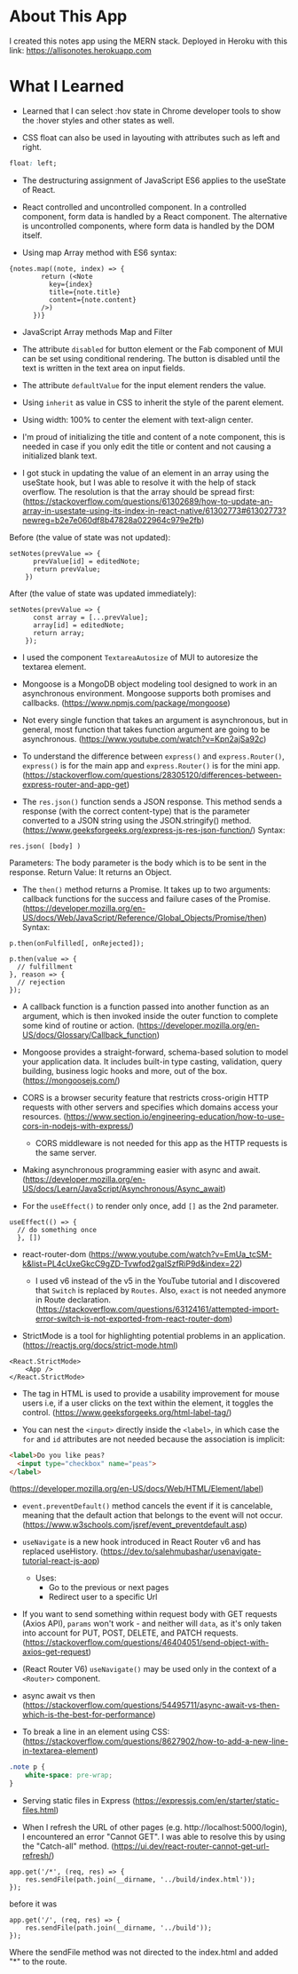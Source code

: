 # About This App
I created this notes app using the MERN stack. Deployed in Heroku with this link: https://allisonotes.herokuapp.com

# What I Learned

- Learned that I can select :hov state in Chrome developer tools to show the :hover styles and other states as well.

- CSS float can also be used in layouting with attributes such as left and right.
```css
float: left;
```

- The destructuring assignment of JavaScript ES6 applies to the useState of React.

- React controlled and uncontrolled component. In a controlled component, form data is handled by a React component. The alternative is uncontrolled components, where form data is handled by the DOM itself.

- Using map Array method with ES6 syntax:
```JSX
{notes.map((note, index) => {
        return (<Note
          key={index}
          title={note.title}
          content={note.content}
        />)
      })}
```

- JavaScript Array methods Map and Filter

- The attribute `disabled` for button element or the Fab component of MUI can be set using conditional rendering. The button is disabled until the text is written in the text area on input fields.

- The attribute `defaultValue` for the input element renders the value.

- Using `inherit` as value in CSS to inherit the style of the parent element.

- Using width: 100% to center the element with text-align center.

- I'm proud of initializing the title and content of a note component, this is needed in case if you only edit the title or content and not causing a initialized blank text.

- I got stuck in updating the value of an element in an array using the useState hook, but I was able to resolve it with the help of stack overflow. The resolution is that the array should be spread first:
(https://stackoverflow.com/questions/61302689/how-to-update-an-array-in-usestate-using-its-index-in-react-native/61302773#61302773?newreg=b2e7e060df8b47828a022964c979e2fb)

Before (the value of state was not updated):
```JSX
setNotes(prevValue => {
      prevValue[id] = editedNote;
      return prevValue;
    })
```

After (the value of state was updated immediately):
```JSX
setNotes(prevValue => {
      const array = [...prevValue];
      array[id] = editedNote;
      return array;
    });
```

- I used the component `TextareaAutosize` of MUI to autoresize the textarea element.


- Mongoose is a MongoDB object modeling tool designed to work in an asynchronous environment. Mongoose supports both promises and callbacks. (https://www.npmjs.com/package/mongoose)

- Not every single function that takes an argument is asynchronous, but in general, most function that takes function argument are going to be asynchronous. (https://www.youtube.com/watch?v=Kpn2ajSa92c)

- To understand the difference between `express()` and `express.Router()`, `express()` is for the main app and `express.Router()` is for the mini app. (https://stackoverflow.com/questions/28305120/differences-between-express-router-and-app-get)

- The `res.json()` function sends a JSON response. This method sends a response (with the correct content-type) that is the parameter converted to a JSON string using the JSON.stringify() method. (https://www.geeksforgeeks.org/express-js-res-json-function/)
Syntax:
```JS
res.json( [body] )
```
Parameters: The body parameter is the body which is to be sent in the response.
Return Value: It returns an Object.

- The `then()` method returns a Promise. It takes up to two arguments: callback functions for the success and failure cases of the Promise. (https://developer.mozilla.org/en-US/docs/Web/JavaScript/Reference/Global_Objects/Promise/then)
Syntax:
```JS
p.then(onFulfilled[, onRejected]);

p.then(value => {
  // fulfillment
}, reason => {
  // rejection
});
```

- A callback function is a function passed into another function as an argument, which is then invoked inside the outer function to complete some kind of routine or action. (https://developer.mozilla.org/en-US/docs/Glossary/Callback_function)

- Mongoose provides a straight-forward, schema-based solution to model your application data. It includes built-in type casting, validation, query building, business logic hooks and more, out of the box. (https://mongoosejs.com/)

- CORS is a browser security feature that restricts cross-origin HTTP requests with other servers and specifies which domains access your resources. (https://www.section.io/engineering-education/how-to-use-cors-in-nodejs-with-express/) 
  - CORS middleware is not needed for this app as the HTTP requests is the same server.

- Making asynchronous programming easier with async and await. (https://developer.mozilla.org/en-US/docs/Learn/JavaScript/Asynchronous/Async_await)

- For the  `useEffect()` to render only once, add `[]` as the 2nd parameter.
```JSX
useEffect(() => {
  // do something once
  }, [])
```

- react-router-dom (https://www.youtube.com/watch?v=EmUa_tcSM-k&list=PL4cUxeGkcC9gZD-Tvwfod2gaISzfRiP9d&index=22)
  - I used v6 instead of the v5 in the YouTube tutorial and I discovered that `Switch` is replaced by `Routes`. Also, `exact` is not needed anymore in Route declaration. (https://stackoverflow.com/questions/63124161/attempted-import-error-switch-is-not-exported-from-react-router-dom)

- StrictMode is a tool for highlighting potential problems in an application. (https://reactjs.org/docs/strict-mode.html)
```JSX
<React.StrictMode>
    <App />
</React.StrictMode>
```

- The <label> tag in HTML is used to provide a usability improvement for mouse users i.e, if a user clicks on the text within the <label> element, it toggles the control. (https://www.geeksforgeeks.org/html-label-tag/)

- You can nest the `<input>` directly inside the `<label>`, in which case the `for` and `id` attributes are not needed because the association is implicit:
```HTML
<label>Do you like peas?
  <input type="checkbox" name="peas">
</label>
```
(https://developer.mozilla.org/en-US/docs/Web/HTML/Element/label)

- `event.preventDefault()` method cancels the event if it is cancelable, meaning that the default action that belongs to the event will not occur. (https://www.w3schools.com/jsref/event_preventdefault.asp)

- `useNavigate` is a new hook introduced in React Router v6 and has replaced useHistory. (https://dev.to/salehmubashar/usenavigate-tutorial-react-js-aop) 
  - Uses:
    - Go to the previous or next pages
    - Redirect user to a specific Url

- If you want to send something within request body with GET requests (Axios API), `params` won't work - and neither will `data`, as it's only taken into account for PUT, POST, DELETE, and PATCH requests. (https://stackoverflow.com/questions/46404051/send-object-with-axios-get-request)

- (React Router V6) `useNavigate()` may be used only in the context of a `<Router>` component.

- async await vs then (https://stackoverflow.com/questions/54495711/async-await-vs-then-which-is-the-best-for-performance)

- To break a line in an element using CSS: (https://stackoverflow.com/questions/8627902/how-to-add-a-new-line-in-textarea-element)
```CSS
.note p {
    white-space: pre-wrap;
}
```

- Serving static files in Express (https://expressjs.com/en/starter/static-files.html)

- When I refresh the URL of other pages (e.g. http://localhost:5000/login), I encountered an error "Cannot GET". I was able to resolve this by using the "Catch-all" method. (https://ui.dev/react-router-cannot-get-url-refresh/)
```JS
app.get('/*', (req, res) => {
    res.sendFile(path.join(__dirname, '../build/index.html'));
});

```
before it was
```JS
app.get('/', (req, res) => {
    res.sendFile(path.join(__dirname, '../build'));
});

```
Where the sendFile method was not directed to the index.html and added "*" to the route.



